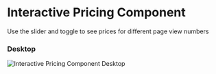 # Interactive Pricing Component

Use the slider and toggle to see prices for different page view numbers

### Desktop
![Interactive Pricing Component Desktop](../media/src/assets/interactive-pricing-component.png?raw=true)